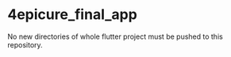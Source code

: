 # 4epicure_final_app
No new directories of whole flutter project must be pushed to this repository.
